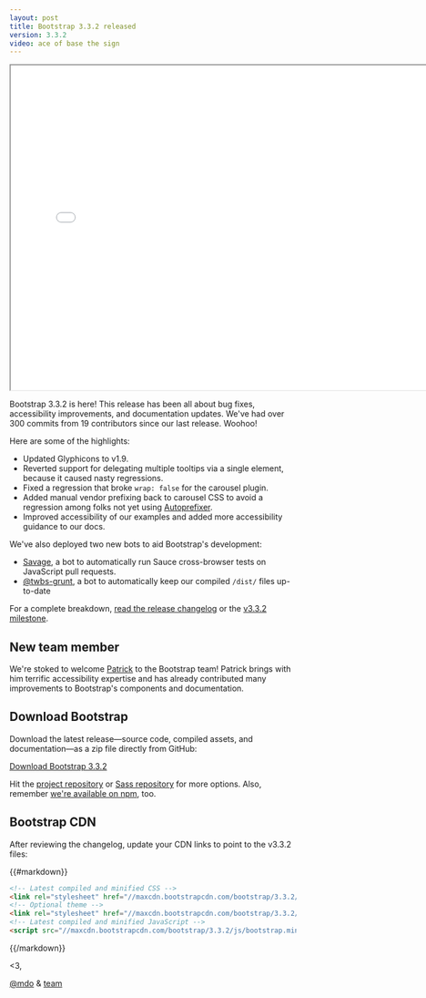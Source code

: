 ```yaml
---
layout: post
title: Bootstrap 3.3.2 released
version: 3.3.2
video: ace of base the sign
---
```


<div class="embed-responsive embed-responsive-16by9">
  <iframe class="embed-responsive-item" src="//www.youtube.com/embed/DNPjeIamsck?rel=0" width="760" height="570" allowfullscreen></iframe>
</div>

Bootstrap 3.3.2 is here! This release has been all about bug fixes, accessibility improvements, and documentation updates. We've had over 300 commits from 19 contributors since our last release. Woohoo!

Here are some of the highlights:

- Updated Glyphicons to v1.9.
- Reverted support for delegating multiple tooltips via a single element, because it caused nasty regressions.
- Fixed a regression that broke `wrap: false` for the carousel plugin.
- Added manual vendor prefixing back to carousel CSS to avoid a regression among folks not yet using [Autoprefixer](https://github.com/postcss/autoprefixer).
- Improved accessibility of our examples and added more accessibility guidance to our docs.

We've also deployed two new bots to aid Bootstrap's development:

- [Savage](https://github.com/twbs/savage), a bot to automatically run Sauce cross-browser tests on JavaScript pull requests.
- [@twbs-grunt](https://github.com/twbs-grunt), a bot to automatically keep our compiled `/dist/` files up-to-date

For a complete breakdown, [read the release changelog](https://github.com/twbs/bootstrap/releases/tag/v3.3.2) or the [v3.3.2 milestone](https://github.com/twbs/bootstrap/issues?q=milestone%3Av3.3.2+is%3Aclosed).

## New team member

We're stoked to welcome [Patrick](https://github.com/patrickhlauke) to the Bootstrap team! Patrick brings with him terrific accessibility expertise and has already contributed many improvements to Bootstrap's components and documentation.

## Download Bootstrap

Download the latest release—source code, compiled assets, and documentation—as a zip file directly from GitHub:

<a class="btn-link" href="https://github.com/twbs/bootstrap/archive/v3.3.2.zip">Download Bootstrap 3.3.2</a>

Hit the [project repository](https://github.com/twbs/bootstrap) or [Sass repository](https://github.com/twbs/bootstrap-sass) for more options. Also, remember [we're available on npm](https://www.npmjs.org/package/bootstrap), too.

## Bootstrap CDN

After reviewing the changelog, update your CDN links to point to the v3.3.2 files:

{{#markdown}}
```html
<!-- Latest compiled and minified CSS -->
<link rel="stylesheet" href="//maxcdn.bootstrapcdn.com/bootstrap/3.3.2/css/bootstrap.min.css">
<!-- Optional theme -->
<link rel="stylesheet" href="//maxcdn.bootstrapcdn.com/bootstrap/3.3.2/css/bootstrap-theme.min.css">
<!-- Latest compiled and minified JavaScript -->
<script src="//maxcdn.bootstrapcdn.com/bootstrap/3.3.2/js/bootstrap.min.js"></script>
```
{{/markdown}}

<3,

[@mdo](https://twitter.com/mdo) & [team](https://github.com/orgs/twbs/people)
